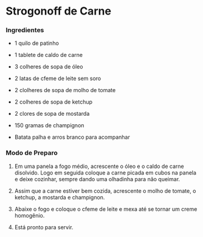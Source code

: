 # Strogonoff de Carne

### Ingredientes

- 1 quilo de patinho

- 1 tablete de caldo de carne

- 3 colheres de sopa de óleo

- 2 latas de cfeme de leite sem soro

- 2 clolheres de sopa de molho de tomate

- 2 colheres de sopa de ketchup

- 2 clores de sopa de mostarda

- 150 gramas de champignon

- Batata palha e arros branco para acompanhar

### Modo de Preparo

1. Em uma panela a fogo médio, acrescente o óleo e o caldo de carne disolvido. Logo em seguida coloque a carne picada em cubos na panela e deixe cozinhar, sempre dando uma olhadinha para não queimar.

2. Assim que a carne estiver bem cozida, acrescente o molho de tomate, o ketchup, a mostarda e champignon.

3. Abaixe o fogo e coloque o cfeme de leite e mexa até se tornar um creme homogênio.

4. Está pronto para servir.


